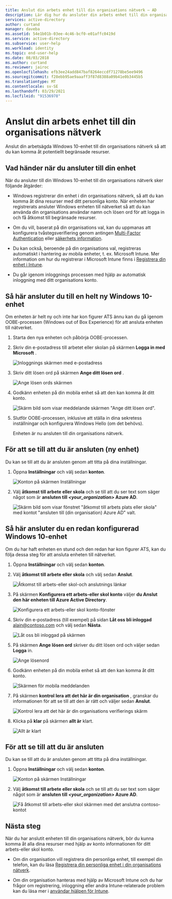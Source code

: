 ```yaml
---
title: Anslut din arbets enhet till din organisations nätverk – AD
description: Lär dig hur du ansluter din arbets enhet till din organisations nätverk.
services: active-directory
author: curtand
manager: daveba
ms.assetid: 54e1b01b-03ee-4c46-bcf0-e01affc0419d
ms.service: active-directory
ms.subservice: user-help
ms.workload: identity
ms.topic: end-user-help
ms.date: 08/03/2018
ms.author: curtand
ms.reviewer: jairoc
ms.openlocfilehash: efb3ee24add847baf8264eccdf71278be5ee9496
ms.sourcegitcommit: f28ebb95ae9aaaff3f87d8388a09b41e0b3445b5
ms.translationtype: MT
ms.contentlocale: sv-SE
ms.lasthandoff: 03/29/2021
ms.locfileid: "91536978"
---
```

# <a name="join-your-work-device-to-your-organizations-network"></a>Anslut din arbets enhet till din organisations nätverk
Anslut din arbetsägda Windows 10-enhet till din organisations nätverk så att du kan komma åt potentiellt begränsade resurser.

## <a name="what-happens-when-you-join-your-device"></a>Vad händer när du ansluter till din enhet
När du ansluter till din Windows 10-enhet till din organisations nätverk sker följande åtgärder:

- Windows registrerar din enhet i din organisations nätverk, så att du kan komma åt dina resurser med ditt personliga konto. När enheten har registrerats ansluter Windows enheten till nätverket så att du kan använda din organisations användar namn och lösen ord för att logga in och få åtkomst till begränsade resurser.

- Om du vill, baserat på din organisations val, kan du uppmanas att konfigurera tvåstegsverifiering genom antingen [Multi-Factor Authentication](multi-factor-authentication-end-user-first-time.md) eller [säkerhets information](./security-info-setup-signin.md).

- Du kan också, beroende på din organisations val, registreras automatiskt i hantering av mobila enheter, t. ex. Microsoft Intune. Mer information om hur du registrerar i Microsoft Intune finns i [Registrera din enhet i Intune](/intune-user-help/enroll-your-device-in-intune-all).

- Du går igenom inloggnings processen med hjälp av automatisk inloggning med ditt organisations konto.

## <a name="to-join-a-brand-new-windows-10-device"></a>Så här ansluter du till en helt ny Windows 10-enhet
Om enheten är helt ny och inte har kon figurer ATS ännu kan du gå igenom OOBE-processen (Windows out of Box Experience) för att ansluta enheten till nätverket.

1. Starta den nya enheten och påbörja OOBE-processen.

2. Skriv din e-postadress till arbetet eller skolan på skärmen **Logga in med Microsoft** .

    ![Inloggnings skärmen med e-postadress](./media/user-help-join-device-on-network/join-device-oobe-signin.png)

3. Skriv ditt lösen ord på skärmen **Ange ditt lösen ord** .

    ![Ange lösen ords skärmen](./media/user-help-join-device-on-network/join-device-oobe-password.png)

4. Godkänn enheten på din mobila enhet så att den kan komma åt ditt konto. 

    ![Skärm bild som visar meddelande skärmen "Ange ditt lösen ord".](./media/user-help-join-device-on-network/join-device-oobe-mobile.png)

5. Slutför OOBE-processen, inklusive att ställa in dina sekretess inställningar och konfigurera Windows Hello (om det behövs).

    Enheten är nu ansluten till din organisations nätverk.

## <a name="to-make-sure-youre-joined-new-device"></a>För att se till att du är ansluten (ny enhet)
Du kan se till att du är ansluten genom att titta på dina inställningar.

1. Öppna **Inställningar** och välj sedan **konton**.

    ![Konton på skärmen Inställningar](./media/user-help-join-device-on-network/join-device-settings-accounts.png)

2. Välj **åtkomst till arbete eller skola** och se till att du ser text som säger något som är **ansluten till *\<your_organization>* Azure AD**.

    ![Skärm bild som visar fönstret "åtkomst till arbets plats eller skola" med kontot "ansluten till (din organisation) Azure AD" valt.](./media/user-help-join-device-on-network/join-device-oobe-verify.png)


## <a name="to-join-an-already-configured-windows-10-device"></a>Så här ansluter du en redan konfigurerad Windows 10-enhet
Om du har haft enheten en stund och den redan har kon figurer ATS, kan du följa dessa steg för att ansluta enheten till nätverket.

1. Öppna **Inställningar** och välj sedan **konton**.

2. Välj **åtkomst till arbete eller skola** och välj sedan **Anslut**.

    ![Åtkomst till arbets-eller skol-och anslutnings länkar](./media/user-help-join-device-on-network/join-device-access-work-school-connect.png)

3. På skärmen **Konfigurera ett arbets-eller skol konto** väljer **du Anslut den här enheten till Azure Active Directory**.

    ![Konfigurera ett arbets-eller skol konto-fönster](./media/user-help-join-device-on-network/join-device-setup-join-aad.png)

4. Skriv din e-postadress (till exempel) på sidan **Låt oss bli inloggad** alain@contoso.com och välj sedan **Nästa**.

    ![Låt oss bli inloggad på skärmen](./media/user-help-join-device-on-network/join-device-setup-get-signed-in.png)

5. På skärmen **Ange lösen ord** skriver du ditt lösen ord och väljer sedan **Logga** in.

    ![Ange lösenord](./media/user-help-join-device-on-network/join-device-setup-password.png)

6. Godkänn enheten på din mobila enhet så att den kan komma åt ditt konto. 

    ![Skärmen för mobila meddelanden](./media/user-help-join-device-on-network/join-device-setup-mobile.png)

7. På skärmen  **kontrol lera att det här är din organisation** , granskar du informationen för att se till att den är rätt och väljer sedan **Anslut**.

    ![Kontrol lera att det här är din organisations verifierings skärm](./media/user-help-join-device-on-network/join-device-setup-confirm.png)

8. Klicka på **klar** på skärmen **allt är** klart.

    ![Allt är klart](./media/user-help-join-device-on-network/join-device-setup-finish.png)

## <a name="to-make-sure-youre-joined"></a>För att se till att du är ansluten
Du kan se till att du är ansluten genom att titta på dina inställningar.

1. Öppna **Inställningar** och välj sedan **konton**.

    ![Konton på skärmen Inställningar](./media/user-help-join-device-on-network/join-device-settings-accounts.png)

2. Välj **åtkomst till arbete eller skola** och se till att du ser text som säger något som är **ansluten till *\<your_organization>* Azure AD**.

    ![Få åtkomst till arbets-eller skol skärmen med det anslutna contoso-kontot](./media/user-help-join-device-on-network/join-device-setup-verify.png)

## <a name="next-steps"></a>Nästa steg
När du har anslutit enheten till din organisations nätverk, bör du kunna komma åt alla dina resurser med hjälp av konto informationen för ditt arbets-eller skol konto.

- Om din organisation vill registrera din personliga enhet, till exempel din telefon, kan du läsa [Registrera din personliga enhet i din organisations nätverk](user-help-register-device-on-network.md).

- Om din organisation hanteras med hjälp av Microsoft Intune och du har frågor om registrering, inloggning eller andra Intune-relaterade problem kan du läsa mer i [användar hjälpen för Intune](/intune-user-help/use-managed-devices-to-get-work-done).